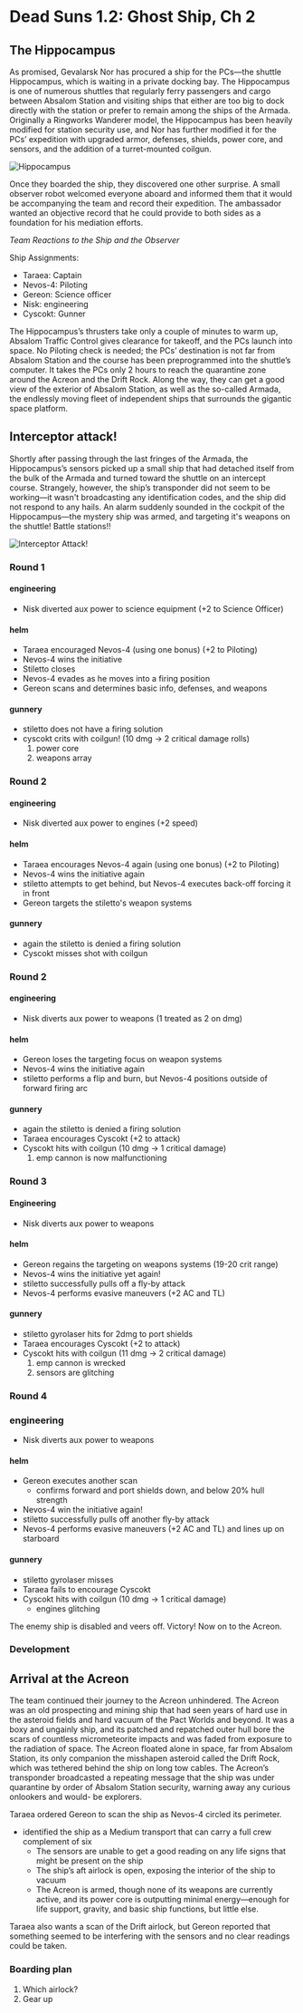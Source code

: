 # Dead Suns 1.2: Ghost Ship, Ch 2

## The Hippocampus

As promised, Gevalarsk Nor has procured a ship for the PCs—the shuttle Hippocampus, which is waiting in a private docking bay. The Hippocampus is one of numerous shuttles that regularly ferry passengers and cargo between Absalom Station and visiting ships that either are too big to dock directly with the station or prefer to remain among the ships of the Armada. Originally a Ringworks Wanderer model, the Hippocampus has been heavily modified for station security use, and Nor has further modified it for the PCs’ expedition with upgraded armor, defenses, shields, power core, and sensors, and the addition of a turret-mounted coilgun.

![Hippocampus](https://www.dropbox.com/s/ox7zgkdyath30x1/hippocampus.png?raw=1)

Once they boarded the ship, they discovered one other surprise. A small observer robot welcomed everyone aboard and informed them that it would be accompanying the team and record their expedition. The ambassador wanted an objective record that he could provide to both sides as a foundation for his mediation efforts.

*Team Reactions to the Ship and the Observer*

Ship Assignments:

- Taraea: Captain
- Nevos-4: Piloting
- Gereon: Science officer
- Nisk: engineering
- Cyscokt: Gunner

The Hippocampus’s thrusters take only a couple of minutes to warm up, Absalom Traffic Control gives clearance for takeoff, and the PCs launch into space. No Piloting check is needed; the PCs’ destination is not far from Absalom Station and the course has been preprogrammed into the shuttle’s computer. It takes the PCs only 2 hours to reach the quarantine zone around the Acreon and the Drift Rock. Along the way, they can get a good view of the exterior of Absalom Station, as well as the so-called Armada, the endlessly moving fleet of independent ships that surrounds the gigantic space platform.

## Interceptor attack!

Shortly after passing through the last fringes of the Armada, the Hippocampus’s sensors picked up a small ship that had detached itself from the bulk of the Armada and turned toward the shuttle on an intercept course. Strangely, however, the ship’s transponder did not seem to be working—it wasn't broadcasting any identification codes, and the ship did not respond to any hails. An alarm suddenly sounded in the cockpit of the Hippocampus—the mystery ship was armed, and targeting it's weapons on the shuttle! Battle stations!!

![Interceptor Attack!](https://www.dropbox.com/s/uovjfwat5fuso2s/interceptorAttack.jpg?raw=1)

### Round 1

#### engineering
- Nisk diverted aux power to science equipment (+2 to Science Officer)

#### helm
- Taraea encouraged Nevos-4 (using one bonus) (+2 to Piloting)
- Nevos-4 wins the initiative
- Stiletto closes
- Nevos-4 evades as he moves into a firing position
- Gereon scans and determines basic info, defenses, and weapons

#### gunnery
- stiletto does not have a firing solution
- cyscokt crits with coilgun! (10 dmg -> 2 critical damage rolls)
  1. power core
  2. weapons array

### Round 2

#### engineering
- Nisk diverted aux power to engines (+2 speed)

#### helm
- Taraea encourages Nevos-4 again (using one bonus) (+2 to Piloting)
- Nevos-4 wins the initiative again
- stiletto attempts to get behind, but Nevos-4 executes back-off forcing it in front
- Gereon targets the stiletto's weapon systems

#### gunnery
- again the stiletto is denied a firing solution
- Cyscokt misses shot with coilgun

### Round 2

#### engineering
- Nisk diverts aux power to weapons (1 treated as 2 on dmg)

#### helm
- Gereon loses the targeting focus on weapon systems
- Nevos-4 wins the initiative again
- stiletto performs a flip and burn, but Nevos-4 positions outside of forward firing arc

#### gunnery
- again the stiletto is denied a firing solution
- Taraea encourages Cyscokt (+2 to attack)
- Cyscokt hits with coilgun (10 dmg -> 1 critical damage)
  1. emp cannon is now malfunctioning

### Round 3

#### Engineering
- Nisk diverts aux power to weapons

#### helm
- Gereon regains the targeting on weapons systems (19-20 crit range)
- Nevos-4 wins the initiative yet again!
- stiletto successfully pulls off a fly-by attack
- Nevos-4 performs evasive maneuvers (+2 AC and TL)

#### gunnery
- stiletto gyrolaser hits for 2dmg to port shields
- Taraea encourages Cyscokt (+2 to attack)
- Cyscokt hits with coilgun (11 dmg -> 2 critical damage)
  1. emp cannon is wrecked
  2. sensors are glitching

### Round 4

### engineering
- Nisk diverts aux power to weapons

#### helm
- Gereon executes another scan
  - confirms forward and port shields down, and below 20% hull strength
- Nevos-4 win the initiative again!
- stiletto successfully pulls off another fly-by attack
- Nevos-4 performs evasive maneuvers (+2 AC and TL) and lines up on starboard

#### gunnery
- stiletto gyrolaser misses
- Taraea fails to encourage Cyscokt
- Cyscokt hits with coilgun (10 dmg -> 1 critical damage)
  - engines glitching

The enemy ship is disabled and veers off. Victory!
Now on to the Acreon.

### Development

## Arrival at the Acreon

The team continued their journey to the Acreon unhindered. The Acreon was an old prospecting and mining ship that had seen years of hard use in the asteroid fields and hard vacuum of the Pact Worlds and beyond. It was a boxy and ungainly ship, and its patched and repatched outer hull bore the scars of countless micrometeorite impacts and was faded from exposure to the radiation of space. The Acreon floated alone in space, far from Absalom Station, its only companion the misshapen asteroid called the Drift Rock, which was tethered behind the ship on long tow cables. The Acreon’s transponder broadcasted a repeating message that the ship was under quarantine by order of Absalom Station security, warning away any curious onlookers and would- be explorers.

Taraea ordered Gereon to scan the ship as Nevos-4 circled its perimeter.
- identified the ship as a Medium transport that can carry a full crew complement of six
  - The sensors are unable to get a good reading on any life signs that might be present on the ship
  - The ship’s aft airlock is open, exposing the interior of the ship to vacuum
  - The Acreon is armed, though none of its weapons are currently active, and its power core is outputting minimal energy—enough for life support, gravity, and basic ship functions, but little else.

Taraea also wants a scan of the Drift airlock, but Gereon reported that something seemed to be interfering with the sensors and no clear readings could be taken.

### Boarding plan

1. Which airlock?
2. Gear up
